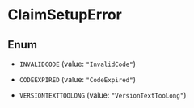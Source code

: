

# ClaimSetupError

## Enum


* `INVALIDCODE` (value: `"InvalidCode"`)

* `CODEEXPIRED` (value: `"CodeExpired"`)

* `VERSIONTEXTTOOLONG` (value: `"VersionTextTooLong"`)




